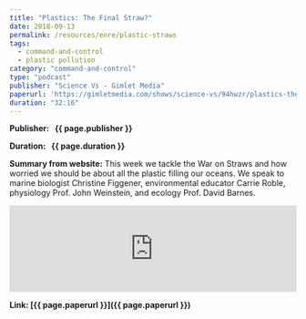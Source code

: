 ```yaml
---
title: "Plastics: The Final Straw?"
date: 2018-09-13
permalink: /resources/enre/plastic-straws
tags:
  - command-and-control
  - plastic pollution
category: "command-and-control"
type: "podcast"
publisher: "Science Vs - Gimlet Media"
paperurl: 'https://gimletmedia.com/shows/science-vs/94hwzr/plastics-the-final-straw'
duration: "32:16"
---
```


<!-- Google tag (gtag.js) -->
<script async src="https://www.googletagmanager.com/gtag/js?id=G-Q95WSVMDNZ"></script>
<script>
  window.dataLayer = window.dataLayer || [];
  function gtag(){dataLayer.push(arguments);}
  gtag('js', new Date());

  gtag('config', 'G-Q95WSVMDNZ');
</script>

**<span class="bold-podcast">Publisher: </span>&nbsp;<span class="text-podcast"> {{ page.publisher }}</span>**

**<span class="bold-podcast">Duration: </span>&nbsp;<span class="text-podcast"> {{ page.duration }}</span>**

**<span class="bold-podcast">Summary from website:</span>**
This week we tackle the War on Straws and how worried we should be about all the plastic filling our oceans. We speak to marine biologist Christine Figgener, environmental educator Carrie Roble, physiology Prof. John Weinstein, and ecology Prof. David Barnes. 

<iframe scrolling="no" frameborder="0" width="100%" height="152" allowtransparency="true" allow="encrypted-media" src="https://open.spotify.com/embed/episode/3XozBNEv7alzWopDYObrxq"></iframe>

**<span class="small-podcast">Link:</span>&nbsp;<span class="links-podcast">[{{ page.paperurl }}]({{ page.paperurl }})</span>**